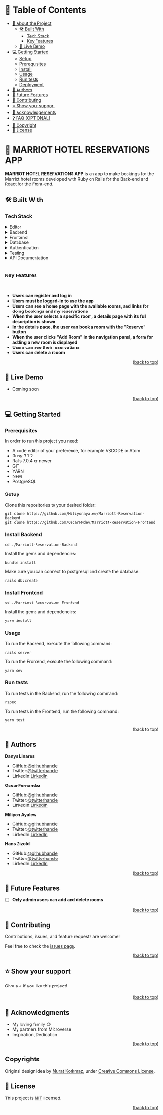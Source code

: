 <a name="readme-top"></a>

# 📗 Table of Contents

- [📖 About the Project](#about-project)
  - [🛠 Built With](#built-with)
    - [Tech Stack](#tech-stack)
    - [Key Features](#key-features)
  - [🚀 Live Demo](#live-demo)
- [💻 Getting Started](#getting-started)
  - [Setup](#setup)
  - [Prerequisites](#prerequisites)
  - [Install](#install)
  - [Usage](#usage)
  - [Run tests](#run-tests)
  - [Deployment](#triangular_flag_on_post-deployment)
- [👥 Authors](#authors)
- [🔭 Future Features](#future-features)
- [🤝 Contributing](#contributing)
- [⭐️ Show your support](#support)
- [🙏 Acknowledgements](#acknowledgements)
- [❓ FAQ (OPTIONAL)](#faq)
- [🙏 Copyright](#copyrights)
- [📝 License](#license)

<!-- PROJECT DESCRIPTION -->

# 📖 MARRIOT HOTEL RESERVATIONS APP <a name="about-project"></a>

**MARRIOT HOTEL RESERVATIONS APP** is an app to make bookings for the Marriot hotel rooms developed with Ruby on Rails for the Back-end and React for the Front-end.

## 🛠 Built With <a name="built-with"></a>

### Tech Stack <a name="tech-stack"></a>

<details>
  <summary>Editor</summary>
  <ul>
    <li><a href="https://code.visualstudio.com/">VSCODE Editor</a></li>
  </ul>
</details>

<details>
  <summary>Backend</summary>
  <ul>
    <li><a href="https://rubyonrails.org/">Ruby on Rails</a></li>
  </ul>
</details>

<details>
  <summary>Frontend</summary>
  <ul>
    <li><a href="https://reactjs.org/">React</a></li>
    <li><a href="https://vitejs.dev/guide/">VITE</a></li>
    React was deployed with VITE
  </ul>
</details>

<details>
<summary>Database</summary>
  <ul>
    <li><a href="https://www.postgresql.org/">PostgreSQL</a></li>
  </ul>
</details>

<details>
<summary>Authentication</summary>
  <ul>
    <li><a href="https://github.com/heartcombo/devise">Devise</a></li>
    <li><a href="https://github.com/waiting-for-dev/devise-jwt">JWT</a></li>
  </ul>
</details>

<details>
<summary>Testing</summary>
  <ul>
    <li><a href="https://github.com/rspec/rspec-rails">Rspec</a></li>
    <li><a href="https://vitest.dev/guide/">Vitest</a></li>
    <li><a href="https://testing-library.com/docs/react-testing-library/intro/">React Testing Library</a></li>
  </ul>
</details>

<details>
<summary>API Documentation</summary>
  <ul>
    <li><a href="https://github.com/rswag/rswag">Rswag</a></li>
  </ul>
</details></br>

### Key Features <a name="key-features"></a>
</br>

- **Users can register and log in**
- **Users must be logged-in to use the app**
- **Users can see a home page with the available rooms, and links for doing bookings and my reservations**
- **When the user selects a specific room, a details page with its full description is shown**
- **In the details page, the user can book a room with the "Reserve" button**
- **When the user clicks "Add Room" in the navigation panel, a form for adding a new room is displayed**
- **Users can see their reservations**
- **Users can delete a rooom**

<p align="right">(<a href="#readme-top">back to top</a>)</p>

## 🚀 Live Demo <a name="live-demo"></a>

- Coming soon

<p align="right">(<a href="#readme-top">back to top</a>)</p>

<!-- GETTING STARTED -->

## 💻 Getting Started <a name="getting-started"></a>

### Prerequisites

In order to run this project you need:

- A code editor of your preference, for example VSCODE or Atom
- Ruby 3.1.2
- Rails 7.0.4 or newer
- GIT
- YARN
- NPM
- PostgreSQL

### Setup

Clone this repositories to your desired folder:

    git clone https://github.com/Miliyonayalew/Marriott-Reservation-Backend
    git clone https://github.com/OscarFMdev/Marriott-Reservation-Frontend

### Install Backend

    cd ./Marriott-Reservation-Backend

Install the gems and dependencies:

    bundle install

Make sure you can connect to postgresql and create the database:

    rails db:create

### Install Frontend

    cd ./Marriott-Reservation-Frontend

Install the gems and dependencies:

    yarn install

### Usage

To run the Backend, execute the following command:

    rails server

To run the Frontend, execute the following command:

    yarn dev

### Run tests

To run tests in the Backend, run the following command:

    rspec

To run tests in the Frontend, run the following command:

    yarn test

<p align="right">(<a href="#readme-top">back to top</a>)</p>

## 👥 Authors <a name="authors"></a>

**Danys Linares**
- GitHub:[@githubhandle](https://github.com/d4nQw3rty) 
- Twitter:[@twitterhandle](https://twitter.com/Danys_Linares) 
- LinkedIn:[LinkedIn](https://www.linkedin.com/in/danys-linares/) 

**Oscar Fernandez**
- GitHub:[@githubhandle](https://github.com/OscarFMdev) 
- Twitter:[@twitterhandle](https://twitter.com/OscarFMdev) 
- LinkedIn:[LinkedIn](https://www.linkedin.com/in/OscarFMdev/) 

**Miliyon Ayalew**
- GitHub:[@githubhandle](https://github.com/Miliyonayalew/) 
- Twitter:[@twitterhandle](https://twitter.com/MilaAyalew) 
- LinkedIn:[LinkedIn](https://www.linkedin.com/in/miliyon-ayalew-210808131/) 

**Hans Zizold**
- GitHub:[@githubhandle](https://github.com/HansZizold) 
- Twitter:[@twitterhandle](https://twitter.com/hanzio27) 
- LinkedIn:[LinkedIn](https://www.linkedin.com/in/hans-paul-zizold-37129037/) 

<p align="right">(<a href="#readme-top">back to top</a>)</p>

<!-- FUTURE FEATURES -->

## 🔭 Future Features <a name="future-features"></a>

- [ ] **Only admin users can add and delete rooms**

<p align="right">(<a href="#readme-top">back to top</a>)</p>

## 🤝 Contributing <a name="contributing"></a>

Contributions, issues, and feature requests are welcome!

Feel free to check the [issues page](https://github.com/Miliyonayalew/Marriott-Reservation-Backend/issues).

<p align="right">(<a href="#readme-top">back to top</a>)</p>

## ⭐️ Show your support <a name="support"></a>

Give a ⭐️ if you like this project!

<p align="right">(<a href="#readme-top">back to top</a>)</p>

<!-- ACKNOWLEDGEMENTS -->

## 🙏 Acknowledgments <a name="acknowledgements"></a>

- My loving family 😊
- My partners from Microverse
- Inspiration, Dedication

<p align="right">(<a href="#readme-top">back to top</a>)</p>

<!-- COPYRIGHTS -->

## Copyrights <a name="copyrights"></a>

Original design idea by [Murat Korkmaz](https://www.behance.net/muratk), under [Creative Commons License](https://creativecommons.org/licenses/by-nc/4.0/).

<!-- LICENSE -->

## 📝 License <a name="license"></a>

This project is [MIT](./LICENSE.md) licensed.

<p align="right">(<a href="#readme-top">back to top</a>)</p>
